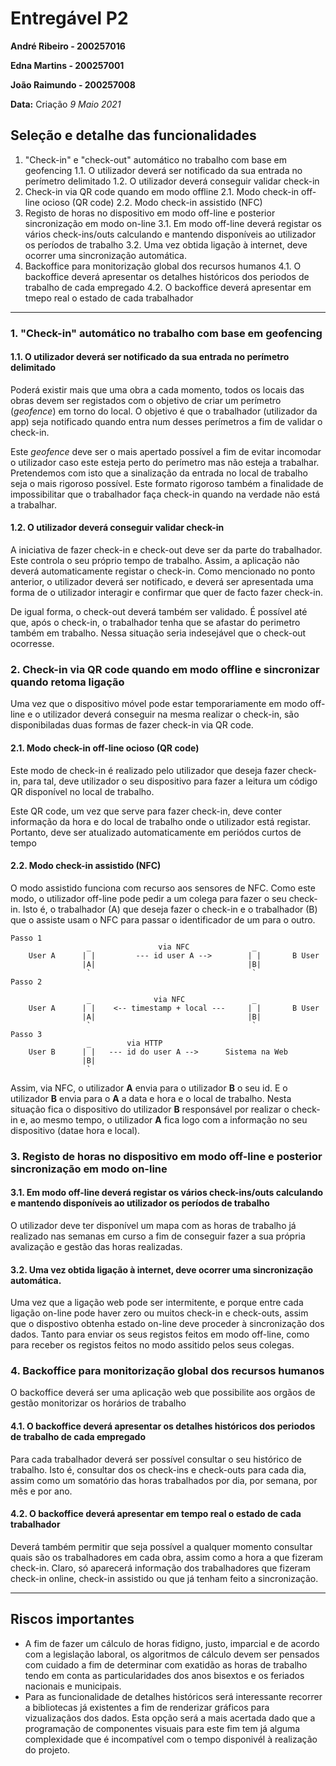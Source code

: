 # Entregável P2

**André Ribeiro - 200257016**

**Edna Martins - 200257001**

**João Raimundo - 200257008**

**Data:**
Criação *9 Maio 2021*


## Seleção e detalhe das funcionalidades

1. "Check-in" e "check-out" automático no trabalho com base em geofencing
1.1. O utilizador deverá ser notificado da sua entrada no perímetro delimitado
1.2. O utilizador deverá conseguir validar check-in
2. Check-in via QR code quando em modo offline
2.1. Modo check-in off-line ocioso (QR code)
2.2. Modo check-in assistido (NFC)
3. Registo de horas no dispositivo em modo off-line e posterior sincronização em modo on-line
3.1. Em modo off-line deverá registar os vários check-ins/outs calculando e mantendo disponíveis ao utilizador os períodos de trabalho
3.2. Uma vez obtida ligação à internet, deve ocorrer uma sincronização automática.
4. Backoffice para monitorização global dos recursos humanos
4.1. O backoffice deverá apresentar os detalhes históricos dos periodos de trabalho de cada empregado
4.2. O backoffice deverá apresentar em tmepo real o estado de cada trabalhador

---

### 1. "Check-in" automático no trabalho com base em geofencing

#### 1.1. O utilizador deverá ser notificado da sua entrada no perímetro delimitado

Poderá existir mais que uma obra a cada momento, todos os locais das obras devem ser registados com o objetivo de criar um perímetro (*geofence*) em torno do local. O objetivo é que o trabalhador (utilizador da app) seja notificado quando entra num desses perímetros a fim de validar o check-in.

Este *geofence* deve ser o mais apertado possível a fim de evitar incomodar o utilizador caso este esteja perto do perímetro mas não esteja a trabalhar. Pretendemos com isto que a sinalização da entrada no local de trabalho seja o mais rigoroso possível. Este formato rigoroso também a finalidade de impossibilitar que o trabalhador faça check-in quando na verdade não está a trabalhar.

#### 1.2. O utilizador deverá conseguir validar check-in

A iniciativa de fazer check-in e check-out deve ser da parte do trabalhador. Este controla o seu próprio tempo de trabalho. Assim, a aplicação não deverá automaticamente registar o check-in. Como mencionado no ponto anterior, o utilizador deverá ser notificado, e deverá ser apresentada uma forma de o utilizador interagir e confirmar que quer de facto fazer check-in.

De igual forma, o check-out deverá também ser validado. É possível até que, após o check-in, o trabalhador tenha que se afastar do perimetro também em trabalho. Nessa situação seria indesejável que o check-out ocorresse.

### 2. Check-in via QR code quando em modo offline e sincronizar quando retoma ligação

Uma vez que o dispositivo móvel pode estar temporariamente em modo off-line e o utilizador deverá conseguir na mesma realizar o check-in, são disponibiladas duas formas de fazer check-in via QR code.

#### 2.1. Modo check-in off-line ocioso (QR code)

Este modo de check-in é realizado pelo utilizador que deseja fazer check-in, para tal, deve utilizador o seu dispositivo para fazer a leitura um código QR disponível no local de trabalho.

Este QR code, um vez que serve para fazer check-in, deve conter informação da hora e do local de trabalho onde o utilizador está registar. Portanto, deve ser atualizado automaticamente em periódos curtos de tempo

#### 2.2. Modo check-in assistido (NFC)

O modo assistido funciona com recurso aos sensores de NFC. Como este modo, o utilizador off-line pode pedir a um colega para fazer o seu check-in. Isto é, o trabalhador (A) que deseja fazer o check-in e o trabalhador (B) que o assiste usam o NFC para passar o identificador de um para o outro.

```
Passo 1
                 _               via NFC              _
    User A      | |         --- id user A -->        | |       B User
                |A|                                  |B|
                 `                                    `
Passo 2

                 _              via NFC               _
    User A      | |    <-- timestamp + local ---     | |       B User
                |A|                                  |B|
                 `                                    `
Passo 3
                 _        via HTTP              
    User B      | |   --- id do user A -->      Sistema na Web
                |B|
                 `                          
```

Assim, via NFC, o utilizador **A** envia para o utilizador **B** o seu id. E o utilizador **B** envia para o **A** a data e hora e o local de trabalho. Nesta situação fica o dispositivo do utilizador **B** responsável por realizar o check-in e, ao mesmo tempo, o utilizador **A** fica logo com a informação no seu dispositivo (datae hora e local).


### 3. Registo de horas no dispositivo em modo off-line e posterior sincronização em modo on-line

#### 3.1. Em modo off-line deverá registar os vários check-ins/outs calculando e mantendo disponíveis ao utilizador os períodos de trabalho

O utilizador deve ter disponível um mapa com as horas de trabalho já realizado nas semanas em curso a fim de conseguir fazer a sua própria avalização e gestão das horas realizadas.

#### 3.2. Uma vez obtida ligação à internet, deve ocorrer uma sincronização automática.

Uma vez que a ligação web pode ser intermitente, e porque entre cada ligação on-line pode haver zero ou muitos check-in e check-outs, assim que o dispostivo obtenha estado on-line deve proceder à sincronização dos dados. Tanto para enviar os seus registos feitos em modo off-line, como para receber os registos feitos no modo assitido pelos seus colegas.

### 4. Backoffice para monitorização global dos recursos humanos

O backoffice deverá ser uma aplicação web que possibilite aos orgãos de gestão monitorizar os horários de trabalho

#### 4.1. O backoffice deverá apresentar os detalhes históricos dos periodos de trabalho de cada empregado

Para cada trabalhador deverá ser possível consultar o seu histórico de trabalho. Isto é, consultar dos os check-ins e check-outs para cada dia, assim como um somatório das horas trabalhados por dia, por semana, por mês e por ano.


#### 4.2. O backoffice deverá apresentar em tempo real o estado de cada trabalhador

Deverá também permitir que seja possível a qualquer momento consultar quais são os trabalhadores em cada obra, assim como a hora a que fizeram check-in. Claro, só aparecerá informação dos trabalhadores que fizeram check-in online, check-in assistido ou que já tenham feito a sincronização.

___

## Riscos importantes

- A fim de fazer um cálculo de horas fidigno, justo, imparcial e de acordo com a legislação laboral, os algoritmos de cálculo devem ser pensados com cuidado a fim de determinar com exatidão as horas de trabalho tendo em conta as particularidades dos anos bisextos e os feriados nacionais e municipais.
- Para as funcionalidade de detalhes históricos será interessante recorrer a bibliotecas já existentes a fim de renderizar gráficos para vizualizaçãos dos dados. Esta opção será a mais acertada dado que a programação de componentes visuais para este fim tem já alguma complexidade que é incompatível com o tempo disponivél à realização do projeto.